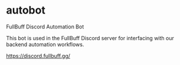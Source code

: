 # autobot
FullBuff Discord Automation Bot

This bot is used in the FullBuff Discord server for interfacing with our backend automation workflows.

https://discord.fullbuff.gg/
